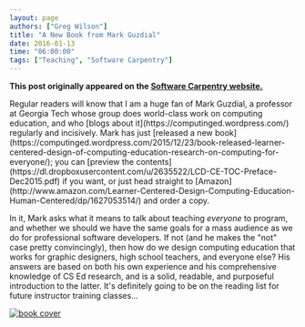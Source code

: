 ```yaml
---
layout: page
authors: ["Greg Wilson"]
title: "A New Book from Mark Guzdial"
date: 2016-01-13
time: "06:00:00"
tags: ["Teaching", "Software Carpentry"]
---
```


<p><b>This post originally appeared on the <a href="https://software-carpentry.org/">Software Carpentry website.</a></b></p>
Regular readers will know that I am a huge fan of Mark Guzdial,
a professor at Georgia Tech whose group does world-class work on computing education,
and who [blogs about it](https://computinged.wordpress.com/) regularly and incisively.
Mark has just [released a new book](https://computinged.wordpress.com/2015/12/23/book-released-learner-centered-design-of-computing-education-research-on-computing-for-everyone/);
you can [preview the contents](https://dl.dropboxusercontent.com/u/2635522/LCD-CE-TOC-Preface-Dec2015.pdf) if you want,
or just head straight to [Amazon](http://www.amazon.com/Learner-Centered-Design-Computing-Education-Human-Centered/dp/1627053514/)
and order a copy.

In it,
Mark asks what it means to talk about teaching *everyone* to program,
and whether we should we have the same goals for a mass audience as we do for professional software developers.
If not (and he makes the "not" case pretty convincingly),
then how do we design computing education that works for graphic designers,
high school teachers,
and everyone else?
His answers are based on both his own experience and his comprehensive knowledge of CS Ed research,
and is a solid, readable, and purposeful introduction to the latter.
It's definitely going to be on the reading list for future instructor training classes...

[![book cover]({{site.filesurl}}/swc_blog/2016/01/guzdial-lcd-cover.png)](http://www.amazon.com/Learner-Centered-Design-Computing-Education-Human-Centered/dp/1627053514/)
